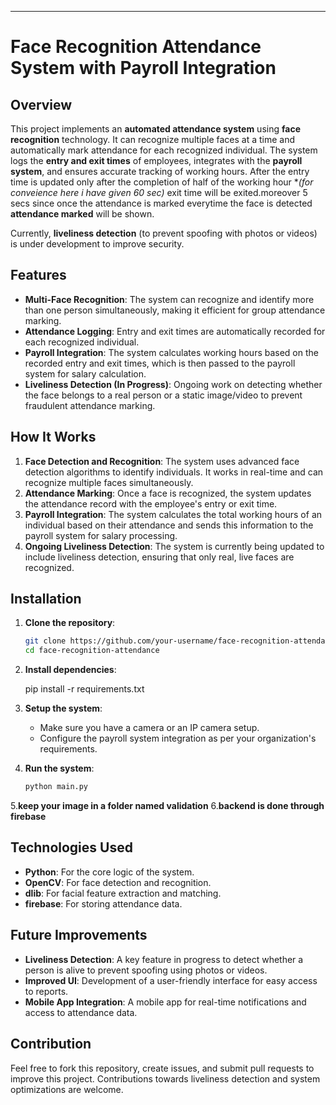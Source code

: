 

---

# Face Recognition Attendance System with Payroll Integration

## Overview

This project implements an **automated attendance system** using **face recognition** technology. It can recognize multiple faces at a time and automatically mark attendance for each recognized individual. The system logs the **entry and exit times** of employees, integrates with the **payroll system**, and ensures accurate tracking of working hours. After the entry time is updated only after the completion of  half of the working hour **(for conveience here i have given 60 sec)* exit time will be exited.moreover  5 secs since once the attendance is marked everytime the face is detected **attendance marked** will be shown.

Currently, **liveliness detection** (to prevent spoofing with photos or videos) is under development to improve security.

## Features

- **Multi-Face Recognition**: The system can recognize and identify more than one person simultaneously, making it efficient for group attendance marking.
- **Attendance Logging**: Entry and exit times are automatically recorded for each recognized individual.
- **Payroll Integration**: The system calculates working hours based on the recorded entry and exit times, which is then passed to the payroll system for salary calculation.
- **Liveliness Detection (In Progress)**: Ongoing work on detecting whether the face belongs to a real person or a static image/video to prevent fraudulent attendance marking.

## How It Works

1. **Face Detection and Recognition**: The system uses advanced face detection algorithms to identify individuals. It works in real-time and can recognize multiple faces simultaneously.
2. **Attendance Marking**: Once a face is recognized, the system updates the attendance record with the employee's entry or exit time.
3. **Payroll Integration**: The system calculates the total working hours of an individual based on their attendance and sends this information to the payroll system for salary processing.
4. **Ongoing Liveliness Detection**: The system is currently being updated to include liveliness detection, ensuring that only real, live faces are recognized.

## Installation

1. **Clone the repository**:
   ```bash
   git clone https://github.com/your-username/face-recognition-attendance.git
   cd face-recognition-attendance
   ```

2. **Install dependencies**:

   pip install -r requirements.txt
   

3. **Setup the system**:
   - Make sure you have a camera or an IP camera setup.
   - Configure the payroll system integration as per your organization's requirements.

4. **Run the system**:
   ```bash
   python main.py
   ```

5.**keep your image in a folder named validation**
6.**backend is done through firebase**

## Technologies Used

- **Python**: For the core logic of the system.
- **OpenCV**: For face detection and recognition.
- **dlib**: For facial feature extraction and matching.
- **firebase**: For storing attendance data.
  

## Future Improvements

- **Liveliness Detection**: A key feature in progress to detect whether a person is alive to prevent spoofing using photos or videos.
- **Improved UI**: Development of a user-friendly interface for easy access to reports.
- **Mobile App Integration**: A mobile app for real-time notifications and access to attendance data.

## Contribution

Feel free to fork this repository, create issues, and submit pull requests to improve this project. Contributions towards liveliness detection and system optimizations are welcome.

